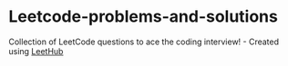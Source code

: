 # Leetcode-problems-and-solutions
Collection of LeetCode questions to ace the coding interview! - Created using [LeetHub](https://github.com/QasimWani/LeetHub)
